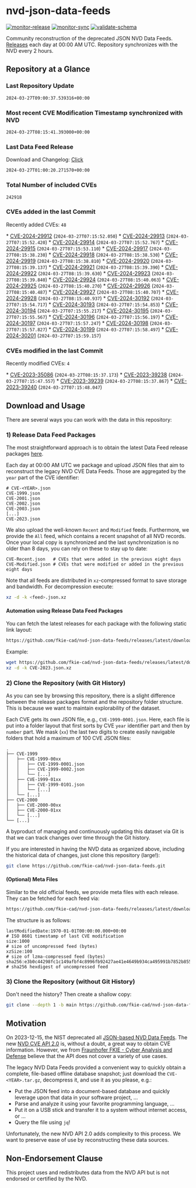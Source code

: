 # nvd-json-data-feeds

[![monitor-release](https://github.com/fkie-cad/nvd-json-data-feeds/actions/workflows/monitor_release.yml/badge.svg)](https://github.com/fkie-cad/nvd-json-data-feeds/actions/workflows/monitor_release.yml)
[![monitor-sync](https://github.com/fkie-cad/nvd-json-data-feeds/actions/workflows/monitor_sync.yml/badge.svg)](https://github.com/fkie-cad/nvd-json-data-feeds/actions/workflows/monitor_sync.yml)
[![validate-schema](https://github.com/fkie-cad/nvd-json-data-feeds/actions/workflows/validate_schema.yml/badge.svg)](https://github.com/fkie-cad/nvd-json-data-feeds/actions/workflows/validate_schema.yml)

Community reconstruction of the deprecated JSON NVD Data Feeds.
[Releases](https://github.com/fkie-cad/nvd-json-data-feeds/releases/latest) each day at 00:00 AM UTC.
Repository synchronizes with the NVD every 2 hours.

## Repository at a Glance

### Last Repository Update

```plain
2024-03-27T09:00:37.539316+00:00
```

### Most recent CVE Modification Timestamp synchronized with NVD

```plain
2024-03-27T08:15:41.393000+00:00
```

### Last Data Feed Release

Download and Changelog: [Click](https://github.com/fkie-cad/nvd-json-data-feeds/releases/latest)

```plain
2024-03-27T01:00:20.271570+00:00
```

### Total Number of included CVEs

```plain
242918
```

### CVEs added in the last Commit

Recently added CVEs: `48`

\* [CVE-2024-29912](CVE-2024/CVE-2024-299xx/CVE-2024-29912.json) (`2024-03-27T07:15:52.050`)
\* [CVE-2024-29913](CVE-2024/CVE-2024-299xx/CVE-2024-29913.json) (`2024-03-27T07:15:52.420`)
\* [CVE-2024-29914](CVE-2024/CVE-2024-299xx/CVE-2024-29914.json) (`2024-03-27T07:15:52.767`)
\* [CVE-2024-29915](CVE-2024/CVE-2024-299xx/CVE-2024-29915.json) (`2024-03-27T07:15:53.110`)
\* [CVE-2024-29917](CVE-2024/CVE-2024-299xx/CVE-2024-29917.json) (`2024-03-27T08:15:38.230`)
\* [CVE-2024-29918](CVE-2024/CVE-2024-299xx/CVE-2024-29918.json) (`2024-03-27T08:15:38.530`)
\* [CVE-2024-29919](CVE-2024/CVE-2024-299xx/CVE-2024-29919.json) (`2024-03-27T08:15:38.810`)
\* [CVE-2024-29920](CVE-2024/CVE-2024-299xx/CVE-2024-29920.json) (`2024-03-27T08:15:39.137`)
\* [CVE-2024-29921](CVE-2024/CVE-2024-299xx/CVE-2024-29921.json) (`2024-03-27T08:15:39.390`)
\* [CVE-2024-29922](CVE-2024/CVE-2024-299xx/CVE-2024-29922.json) (`2024-03-27T08:15:39.630`)
\* [CVE-2024-29923](CVE-2024/CVE-2024-299xx/CVE-2024-29923.json) (`2024-03-27T08:15:39.840`)
\* [CVE-2024-29924](CVE-2024/CVE-2024-299xx/CVE-2024-29924.json) (`2024-03-27T08:15:40.063`)
\* [CVE-2024-29925](CVE-2024/CVE-2024-299xx/CVE-2024-29925.json) (`2024-03-27T08:15:40.270`)
\* [CVE-2024-29926](CVE-2024/CVE-2024-299xx/CVE-2024-29926.json) (`2024-03-27T08:15:40.487`)
\* [CVE-2024-29927](CVE-2024/CVE-2024-299xx/CVE-2024-29927.json) (`2024-03-27T08:15:40.707`)
\* [CVE-2024-29928](CVE-2024/CVE-2024-299xx/CVE-2024-29928.json) (`2024-03-27T08:15:40.937`)
\* [CVE-2024-30192](CVE-2024/CVE-2024-301xx/CVE-2024-30192.json) (`2024-03-27T07:15:54.717`)
\* [CVE-2024-30193](CVE-2024/CVE-2024-301xx/CVE-2024-30193.json) (`2024-03-27T07:15:54.853`)
\* [CVE-2024-30194](CVE-2024/CVE-2024-301xx/CVE-2024-30194.json) (`2024-03-27T07:15:55.217`)
\* [CVE-2024-30195](CVE-2024/CVE-2024-301xx/CVE-2024-30195.json) (`2024-03-27T07:15:55.567`)
\* [CVE-2024-30196](CVE-2024/CVE-2024-301xx/CVE-2024-30196.json) (`2024-03-27T07:15:56.197`)
\* [CVE-2024-30197](CVE-2024/CVE-2024-301xx/CVE-2024-30197.json) (`2024-03-27T07:15:57.247`)
\* [CVE-2024-30198](CVE-2024/CVE-2024-301xx/CVE-2024-30198.json) (`2024-03-27T07:15:57.827`)
\* [CVE-2024-30199](CVE-2024/CVE-2024-301xx/CVE-2024-30199.json) (`2024-03-27T07:15:58.497`)
\* [CVE-2024-30201](CVE-2024/CVE-2024-302xx/CVE-2024-30201.json) (`2024-03-27T07:15:59.157`)


### CVEs modified in the last Commit

Recently modified CVEs: `4`

\* [CVE-2023-35086](CVE-2023/CVE-2023-350xx/CVE-2023-35086.json) (`2024-03-27T08:15:37.173`)
\* [CVE-2023-39238](CVE-2023/CVE-2023-392xx/CVE-2023-39238.json) (`2024-03-27T07:15:47.557`)
\* [CVE-2023-39239](CVE-2023/CVE-2023-392xx/CVE-2023-39239.json) (`2024-03-27T08:15:37.867`)
\* [CVE-2023-39240](CVE-2023/CVE-2023-392xx/CVE-2023-39240.json) (`2024-03-27T07:15:48.047`)


## Download and Usage

There are several ways you can work with the data in this repository:

### 1) Release Data Feed Packages

The most straightforward approach is to obtain the latest Data Feed release packages [here](https://github.com/fkie-cad/nvd-json-data-feeds/releases/latest).

Each day at 00:00 AM UTC we package and upload JSON files that aim to reconstruct the legacy NVD CVE Data Feeds.
Those are aggregated by the `year` part of the CVE identifier:

```
# CVE-<YEAR>.json
CVE-1999.json
CVE-2001.json
CVE-2002.json
CVE-2003.json
[...]
CVE-2023.json
```

We also upload the well-known `Recent` and `Modified` feeds.
Furthermore, we provide the `All` feed, which contains a recent snapshot of all NVD records.
Once your local copy is synchronized and the last synchronization is no older than 8 days, you can rely on these to stay up to date:

```plain
CVE-Recent.json   # CVEs that were added in the previous eight days
CVE-Modified.json # CVEs that were modified or added in the previous eight days
```

Note that all feeds are distributed in `xz`-compressed format to save storage and bandwidth.
For decompression execute:

```sh
xz -d -k <feed>.json.xz
```

#### Automation using Release Data Feed Packages

You can fetch the latest releases for each package with the following static link layout:

```sh
https://github.com/fkie-cad/nvd-json-data-feeds/releases/latest/download/CVE-<YEAR>.json.xz
```

Example:

```sh
wget https://github.com/fkie-cad/nvd-json-data-feeds/releases/latest/download/CVE-2023.json.xz
xz -d -k CVE-2023.json.xz
```

### 2) Clone the Repository (with Git History)

As you can see by browsing this repository, there is a slight difference between the release packages format and the repository folder structure.
This is because we want to maintain explorability of the dataset.

Each CVE gets its own JSON file, e.g., `CVE-1999-0001.json`.
Here, each file is put into a folder layout that first sorts by CVE `year` identifier part and then by `number` part.
We mask (`xx`) the last two digits to create easily navigable folders that hold a maximum of 100 CVE JSON files:

```plain
.
├── CVE-1999
│   ├── CVE-1999-00xx
│   │   ├── CVE-1999-0001.json
│   │   ├── CVE-1999-0002.json
│   │   └── [...]
│   ├── CVE-1999-01xx
│   │   ├── CVE-1999-0101.json
│   │   └── [...]
│   └── [...]
├── CVE-2000
│   ├── CVE-2000-00xx
│   ├── CVE-2000-01xx
│   └── [...]
└── [...]
```

A byproduct of managing and continuously updating this dataset via Git is that we can track changes over time through the Git history.

If you are interested in having the NVD data as organized above, including the historical data of changes, just clone this repository (large!):

```sh
git clone https://github.com/fkie-cad/nvd-json-data-feeds.git
```

#### (Optional) Meta Files

Similar to the old official feeds, we provide meta files with each release. They can be fetched for each feed via:

```sh
https://github.com/fkie-cad/nvd-json-data-feeds/releases/latest/download/CVE-<YEAR>.meta
```

The structure is as follows:

```plain
lastModifiedDate:1970-01-01T00:00:00.000+00:00                          # ISO 8601 timestamp of last CVE modification
size:1000                                                               # size of uncompressed feed (bytes)
xzSize:100                                                              # size of lzma-compressed feed (bytes)
sha256:e3b0c44298fc1c149afbf4c8996fb92427ae41e4649b934ca495991b7852b855 # sha256 hexdigest of uncompressed feed
```

### 3) Clone the Repository (without Git History)

Don't need the history? Then create a shallow copy:

```sh
git clone --depth 1 -b main https://github.com/fkie-cad/nvd-json-data-feeds.git
```

## Motivation

On 2023-12-15, the NIST deprecated all [JSON-based NVD Data Feeds](https://nvd.nist.gov/vuln/data-feeds#divRetirementBanner-1).
The new [NVD CVE API 2.0](https://nvd.nist.gov/developers/vulnerabilities) is, without a doubt, a great way to obtain CVE information.
However, we from [Fraunhofer FKIE - Cyber Analysis and Defense](https://www.fkie.fraunhofer.de/en/departments/cad.html) believe that the API does not cover a variety of use cases.

The legacy NVD Data Feeds provided a convenient way to quickly obtain a complete, file-based offline database snapshot; just download the `CVE-<YEAR>.tar.gz`, decompress it, and use it as you please, e.g.:

- Put the JSON feed into a document-based database and quickly leverage upon that data in your software project, ...
- Parse and analyze it using your favorite programming language, ...
- Put it on a USB stick and transfer it to a system without internet access, or ...
- Query the file using `jq`!

Unfortunately, the new NVD API 2.0 adds complexity to this process.
We want to preserve ease of use by reconstructing these data sources.

## Non-Endorsement Clause

This project uses and redistributes data from the NVD API but is not endorsed or certified by the NVD.